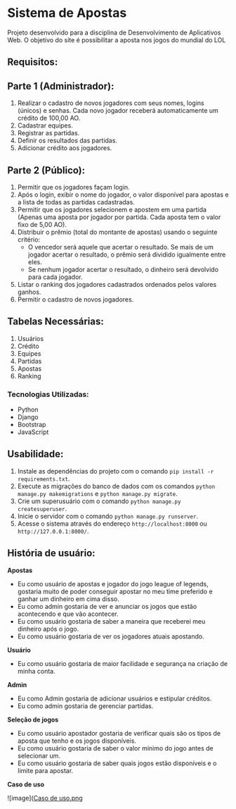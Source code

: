 # Sistema de Apostas

Projeto desenvolvido para a disciplina de Desenvolvimento de Aplicativos Web.
O objetivo do site é possibilitar a aposta nos jogos do mundial do LOL

## Requisitos:
## Parte 1 (Administrador):
1. Realizar o cadastro de novos jogadores com seus nomes, logins (únicos) e senhas. Cada novo jogador receberá automaticamente um crédito de 100,00 AO.
2. Cadastrar equipes.
3. Registrar as partidas.
4. Definir os resultados das partidas.
5. Adicionar crédito aos jogadores.

## Parte 2 (Público):
1. Permitir que os jogadores façam login.
2. Após o login, exibir o nome do jogador, o valor disponível para apostas e a lista de todas as partidas cadastradas.
3. Permitir que os jogadores selecionem e apostem em uma partida (Apenas uma aposta por jogador por partida. Cada aposta tem o valor fixo de 5,00 AO).
4. Distribuir o prêmio (total do montante de apostas) usando o seguinte critério:
    - O vencedor será aquele que acertar o resultado. Se mais de um jogador acertar o resultado, o prêmio será dividido igualmente entre eles.
    - Se nenhum jogador acertar o resultado, o dinheiro será devolvido para cada jogador.
5. Listar o ranking dos jogadores cadastrados ordenados pelos valores ganhos.
6. Permitir o cadastro de novos jogadores.

## Tabelas Necessárias:
1. Usuários
2. Crédito
3. Equipes
4. Partidas
5. Apostas
6. Ranking

### Tecnologias Utilizadas:
- Python
- Django
- Bootstrap
- JavaScript

## Usabilidade:
1. Instale as dependências do projeto com o comando `pip install -r requirements.txt`.
2. Execute as migrações do banco de dados com os comandos `python manage.py makemigrations` e `python manage.py migrate`.
3. Crie um superusuário com o comando `python manage.py createsuperuser`.
4. Inicie o servidor com o comando `python manage.py runserver`.
5. Acesse o sistema através do endereço `http://localhost:8000` ou `http://127.0.0.1:8000/`.

## História de usuário:
**Apostas**
* Eu como usuário de apostas e jogador do jogo league of legends, gostaria muito de poder conseguir apostar no meu time preferido e ganhar um dinheiro em cima disso.
* Eu como admin gostaria de ver e anunciar os jogos que estão acontecendo e que vão acontecer.
* Eu como usuário gostaria de saber a maneira que receberei meu dinheiro após o jogo.
* Eu como usuário gostaria de ver os jogadores atuais apostando.

**Usuário**
* Eu como usuário gostaria de maior facilidade e segurança na criação de minha conta.

**Admin**
* Eu como Admin gostaria de adicionar usuários e estipular créditos.
* Eu como admin gostaria de gerenciar partidas.

**Seleção de jogos**
* Eu como usuário apostador gostaria de verificar quais são os tipos de aposta que tenho e os jogos disponíveis.
* Eu como usuário gostaria de saber o valor mínimo do jogo antes de selecionar um.
* Eu como usuário gostaria de saber quais jogos estão disponíveis e o limite para apostar.

**Caso de uso**

![image]([Caso de uso.png](https://github.com/desenvolvimento-web-unifil/02-documentacao-unifree/blob/main/Caso%20de%20uso.png?raw=true)
